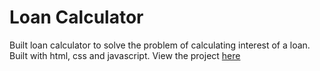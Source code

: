 # Loan Calculator 
Built loan calculator to solve the problem of calculating interest of a loan. Built with html, css and javascript. View the project [here](https://topeloancalculator.netlify.app/) 
